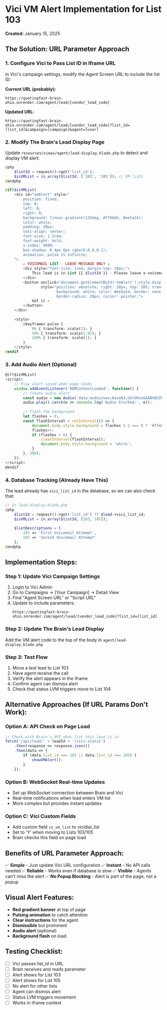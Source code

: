 # Vici VM Alert Implementation for List 103
**Created:** January 15, 2025

## The Solution: URL Parameter Approach

### 1. Configure Vici to Pass List ID in Iframe URL

In Vici's campaign settings, modify the Agent Screen URL to include the list ID:

**Current URL (probably):**
```
https://quotingfast-brain-ohio.onrender.com/agent/lead/[vendor_lead_code]
```

**Updated URL:**
```
https://quotingfast-brain-ohio.onrender.com/agent/lead/[vendor_lead_code]?list_id=[list_id]&campaign=[campaign]&agent=[user]
```

### 2. Modify The Brain's Lead Display Page

Update `resources/views/agent/lead-display.blade.php` to detect and display VM alert:

```php
@php
    $listId = request()->get('list_id');
    $isVMList = in_array($listId, ['103', '105']); // VM lists
@endphp

@if($isVMList)
    <div id="vmAlert" style="
        position: fixed;
        top: 0;
        left: 0;
        right: 0;
        background: linear-gradient(135deg, #ff6b6b, #ee5a24);
        color: white;
        padding: 20px;
        text-align: center;
        font-size: 1.3rem;
        font-weight: bold;
        z-index: 9999;
        box-shadow: 0 4px 6px rgba(0,0,0,0.1);
        animation: pulse 2s infinite;
    ">
        ⚠️ VOICEMAIL LIST - LEAVE MESSAGE ONLY ⚠️
        <div style="font-size: 1rem; margin-top: 10px;">
            This lead is in List {{ $listId }} - Please leave a voicemail and set status to LVM
        </div>
        <button onclick="document.getElementById('vmAlert').style.display='none'" 
                style="position: absolute; right: 20px; top: 50%; transform: translateY(-50%); 
                       background: white; color: #ee5a24; border: none; padding: 5px 15px; 
                       border-radius: 20px; cursor: pointer;">
            Got it ✓
        </button>
    </div>
    
    <style>
        @keyframes pulse {
            0% { transform: scale(1); }
            50% { transform: scale(1.02); }
            100% { transform: scale(1); }
        }
    </style>
@endif
```

### 3. Add Audio Alert (Optional)

```javascript
@if($isVMList)
<script>
    // Play alert sound when page loads
    window.addEventListener('DOMContentLoaded', function() {
        // Create audio alert
        const audio = new Audio('data:audio/wav;base64,UklGRnoGAABXQVZFZm10IBAAAAABAAEAQB8AAEAfAAABAAgAZGF0YQoGAACBhYqFbF1fdJivrJBhNjVgodDbq2EcBj+a2/LDciUFLIHO8tiJNwgZaLvt559NEAxQp+PwtmMcBjiR1/LMeSwFJHfH8N2QQAoUXrTp66hVFApGn+DyvmwhBjiS2Oy9diMFl2+z9N17yubCvgxTmq');
        audio.play().catch(e => console.log('Audio blocked:', e));
        
        // Flash the background
        let flashes = 0;
        const flashInterval = setInterval(() => {
            document.body.style.background = flashes % 2 === 0 ? '#ffebee' : 'white';
            flashes++;
            if (flashes > 6) {
                clearInterval(flashInterval);
                document.body.style.background = 'white';
            }
        }, 300);
    });
</script>
@endif
```

### 4. Database Tracking (Already Have This)

The lead already has `vici_list_id` in the database, so we can also check that:

```php
// In lead-display.blade.php
@php
    $listId = request()->get('list_id') ?? $lead->vici_list_id;
    $isVMList = in_array($listId, [103, 105]);
    
    $listDescriptions = [
        103 => 'First Voicemail Attempt',
        105 => 'Second Voicemail Attempt'
    ];
@endphp
```

## Implementation Steps:

### Step 1: Update Vici Campaign Settings
1. Login to Vici Admin
2. Go to Campaigns → [Your Campaign] → Detail View
3. Find "Agent Screen URL" or "Script URL"
4. Update to include parameters:
   ```
   https://quotingfast-brain-ohio.onrender.com/agent/lead/[vendor_lead_code]?list_id=[list_id]
   ```

### Step 2: Update The Brain's Lead Display
Add the VM alert code to the top of the body in `agent/lead-display.blade.php`

### Step 3: Test Flow
1. Move a test lead to List 103
2. Have agent receive the call
3. Verify the alert appears in the iframe
4. Confirm agent can dismiss alert
5. Check that status LVM triggers move to List 104

## Alternative Approaches (If URL Params Don't Work):

### Option A: API Check on Page Load
```javascript
// Check with Brain's API what list this lead is in
fetch('/api/lead/' + leadId + '/vici-status')
    .then(response => response.json())
    .then(data => {
        if (data.list_id === 103 || data.list_id === 105) {
            showVMAlert();
        }
    });
```

### Option B: WebSocket Real-time Updates
- Set up WebSocket connection between Brain and Vici
- Real-time notifications when lead enters VM list
- More complex but provides instant updates

### Option C: Vici Custom Fields
- Add custom field `is_vm_list` to vicidial_list
- Set to 'Y' when moving to Lists 103/105
- Brain checks this field on page load

## Benefits of URL Parameter Approach:
✅ **Simple** - Just update Vici URL configuration
✅ **Instant** - No API calls needed
✅ **Reliable** - Works even if database is slow
✅ **Visible** - Agents can't miss the alert
✅ **No Popup Blocking** - Alert is part of the page, not a popup

## Visual Alert Features:
- **Red gradient banner** at top of page
- **Pulsing animation** to catch attention
- **Clear instructions** for the agent
- **Dismissible** but prominent
- **Audio alert** (optional)
- **Background flash** on load

## Testing Checklist:
- [ ] Vici passes list_id in URL
- [ ] Brain receives and reads parameter
- [ ] Alert shows for List 103
- [ ] Alert shows for List 105
- [ ] No alert for other lists
- [ ] Agent can dismiss alert
- [ ] Status LVM triggers movement
- [ ] Works in iframe context
